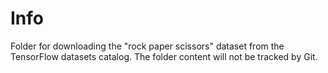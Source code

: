 # Info

Folder for downloading the "rock paper scissors" dataset from the TensorFlow datasets catalog. The folder content will not be tracked by Git.